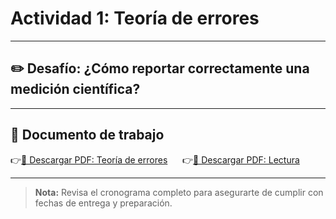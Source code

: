 # Actividad 1: Teoría de errores

---

## ✏️ Desafío: ¿Cómo reportar correctamente una medición científica?

---

## 📄 Documento de trabajo

👉[📎 Descargar PDF: Teoría de errores](../FIME/ErrorTheory.pdf) &nbsp;&nbsp;&nbsp;&nbsp; 👉[📎 Descargar PDF: Lectura](../FIME/StudentReading.pdf)

---

> **Nota:** Revisa el cronograma completo para asegurarte de cumplir con fechas de entrega y preparación.

